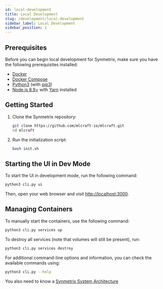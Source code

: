 ```yaml
---
id: local-development
title: Local Development
slug: /development/local-development
sidebar_label: Local Development
sidebar_position: 1
---
```



## Prerequisites

Before you can begin local development for Synmetrix, make sure you have the following prerequisites installed:


- [Docker](https://docs.docker.com/install)
- [Docker Compose](https://docs.docker.com/compose/install)
- [Python3](https://www.python.org/downloads/) (with [pip3](https://pip.pypa.io/en/stable/installing/))
- [Node.js 8.9+](https://nodejs.org/en/download/) with [Yarn](https://classic.yarnpkg.com/en/docs/install) installed

## Getting Started

1. Clone the Synmetrix repository:

   ```bash
   git clone https://github.com/mlcraft-io/mlcraft.git
   cd mlcraft
   ```

2. Run the initialization script:

   ```bash
   bash init.sh
   ```

## Starting the UI in Dev Mode

To start the UI in development mode, run the following command:

```bash
python3 cli.py ui
```

Then, open your web browser and visit [http://localhost:3000](http://localhost:3000).

## Managing Containers

To manually start the containers, use the following command:

```bash
python3 cli.py services up
```

To destroy all services (note that volumes will still be present), run:

```bash
python3 cli.py services destroy
```

For additional command-line options and information, you can check the available commands using:

```bash
python3 cli.py --help
```

You also need to know a [Synmetrix System Architecture](/architecture-and-design/system-architecture)